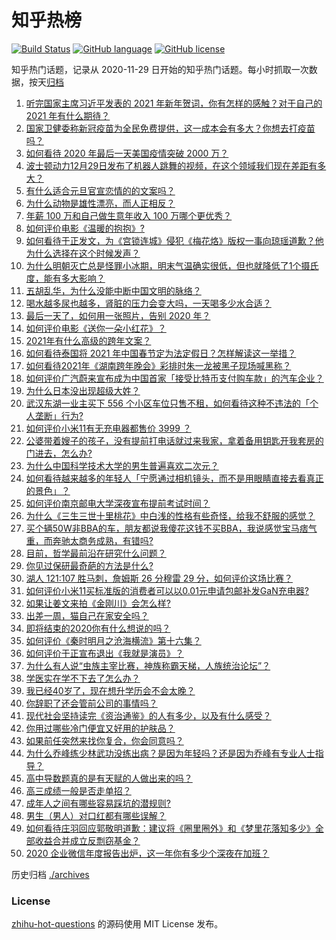 # 知乎热榜
[![Build Status](https://github.com/ToWeLong/zhihu-hot-questions/workflows/CI/badge.svg)](https://github.com/ToWeLong/zhihu-hot-questions/actions)
[![GitHub language](https://img.shields.io/badge/language-golang-orange.svg)](https://golang.org/)
[![GitHub license](https://img.shields.io/github/license/ToWeLong/zhihu-hot-questions)](https://github.com/ToWeLong/zhihu-hot-questions/blob/main/LICENSE)

知乎热门话题，记录从 2020-11-29 日开始的知乎热门话题。每小时抓取一次数据，按天[归档](./archives)

<!-- BEGIN -->

1. [听完国家主席习近平发表的 2021 年新年贺词，你有怎样的感触？对于自己的 2021 年有什么期待？](https://www.zhihu.com/question/437329650)
1. [国家卫健委称新冠疫苗为全民免费提供，这一成本会有多大？你想去打疫苗吗？](https://www.zhihu.com/question/437287151)
1. [如何看待 2020 年最后一天美国疫情突破 2000 万？](https://www.zhihu.com/question/437108872)
1. [波士顿动力12月29日发布了机器人跳舞的视频，在这个领域我们现在差距有多大？](https://www.zhihu.com/question/437149222)
1. [有什么适合元旦官宣恋情的的文案吗？](https://www.zhihu.com/question/436960207)
1. [为什么动物是雄性漂亮，而人正相反？](https://www.zhihu.com/question/431261008)
1. [年薪 100 万和自己做生意年收入 100 万哪个更优秀？](https://www.zhihu.com/question/436643451)
1. [如何评价电影《温暖的抱抱》?](https://www.zhihu.com/question/406254006)
1. [如何看待于正发文，为《宫锁连城》侵犯《梅花烙》版权一事向琼瑶道歉？他为什么选择在这个时候发声？](https://www.zhihu.com/question/437269130)
1. [为什么明朝灭亡总是怪罪小冰期，明末气温确实很低，但也就降低了1个摄氏度，能有多大影响？](https://www.zhihu.com/question/437186028)
1. [五胡乱华，为什么没能中断中国文明的脉络？](https://www.zhihu.com/question/308253894)
1. [喝水越多尿也越多，肾脏的压力会变大吗，一天喝多少水合适？](https://www.zhihu.com/question/429746229)
1. [最后一天了，如何用一张照片，告别 2020 年？](https://www.zhihu.com/question/437290026)
1. [如何评价电影《送你一朵小红花》？](https://www.zhihu.com/question/433975189)
1. [2021年有什么高级的跨年文案？](https://www.zhihu.com/question/437128496)
1. [如何看待泰国将 2021 年中国春节定为法定假日？怎样解读这一举措？](https://www.zhihu.com/question/437057167)
1. [如何看待2021年《湖南跨年晚会》彩排时朱一龙被黑子现场喊黑称？](https://www.zhihu.com/question/437308232)
1. [如何评价广汽蔚来宣布成为中国首家「接受比特币支付购车款」的汽车企业？](https://www.zhihu.com/question/437279434)
1. [为什么日本没出现超级大姓？](https://www.zhihu.com/question/436473259)
1. [武汉东湖一业主买下 556 个小区车位只售不租，如何看待这种不违法的「个人垄断」行为?](https://www.zhihu.com/question/437152671)
1. [如何评价小米11有无充电器都售价 3999 ？](https://www.zhihu.com/question/436917312)
1. [公婆带着嫂子的孩子，没有提前打电话就过来我家，拿着备用钥匙开我套房的门进去，怎么办?](https://www.zhihu.com/question/435562552)
1. [为什么中国科学技术大学的男生普遍喜欢二次元？](https://www.zhihu.com/question/323780934)
1. [如何看待越来越多的年轻人「宁愿通过相机镜头，而不是用眼睛直接去看真正的景色」？](https://www.zhihu.com/question/437155499)
1. [如何评价南京邮电大学深夜宣布提前考试时间？](https://www.zhihu.com/question/437095626)
1. [为什么《三生三世十里桃花》中白浅的性格有些奇怪，给我不舒服的感觉？](https://www.zhihu.com/question/56071570)
1. [买个辆50W非BBA的车，朋友都说我傻花这钱不买BBA，我说感觉宝马痞气重，而奔驰太商务成熟，有错吗?](https://www.zhihu.com/question/436375094)
1. [目前，哲学最前沿在研究什么问题？](https://www.zhihu.com/question/19645343)
1. [你见过保研最奇葩的方法是什么?](https://www.zhihu.com/question/394419240)
1. [湖人 121:107 胜马刺，詹姆斯 26 分穆雷 29 分，如何评价这场比赛？](https://www.zhihu.com/question/437255629)
1. [如何评价小米11买标准版的消费者可以以0.01元申请包邮补发GaN充电器?](https://www.zhihu.com/question/437209616)
1. [如果让姜文来拍《金刚川》会怎么样?](https://www.zhihu.com/question/433051912)
1. [出差一周，猫自己在家安全吗？](https://www.zhihu.com/question/355956722)
1. [即将结束的2020你有什么想说的吗？](https://www.zhihu.com/question/435756404)
1. [如何评价《秦时明月之沧海横流》第十六集？](https://www.zhihu.com/question/437265093)
1. [如何评价于正宣布退出《我就是演员》？](https://www.zhihu.com/question/437283364)
1. [为什么有人说“虫族主宰比赛，神族称霸天梯，人族统治论坛”？](https://www.zhihu.com/question/435683898)
1. [学医实在学不下去了怎么办？](https://www.zhihu.com/question/436225279)
1. [我已经40岁了，现在想升学历会不会太晚？](https://www.zhihu.com/question/436955178)
1. [你辞职了还会管前公司的事情吗？](https://www.zhihu.com/question/64044314)
1. [现代社会坚持读完《资治通鉴》的人有多少，以及有什么感受？](https://www.zhihu.com/question/278240384)
1. [你用过哪些冷门便宜又好用的护肤品？](https://www.zhihu.com/question/278437271)
1. [如果前任突然来找你复合，你会同意吗？](https://www.zhihu.com/question/430264338)
1. [为什么乔峰练少林武功没练出病？是因为年轻吗？还是因为乔峰有专业人士指导？](https://www.zhihu.com/question/435776095)
1. [高中导数题真的是有天赋的人做出来的吗？](https://www.zhihu.com/question/389884440)
1. [高三成绩一般是否走单招？](https://www.zhihu.com/question/313968116)
1. [成年人之间有哪些容易踩坑的潜规则?](https://www.zhihu.com/question/341877080)
1. [男生（男人）对口红都有哪些误解？](https://www.zhihu.com/question/271001872)
1. [如何看待庄羽回应郭敬明道歉：建议将《圈里圈外》和《梦里花落知多少》全部收益合并成立反剽窃基金？](https://www.zhihu.com/question/437254554)
1. [2020 企业微信年度报告出炉，这一年你有多少个深夜在加班？](https://www.zhihu.com/question/437313077)

<!-- END -->

历史归档 [./archives](./archives)


### License
[zhihu-hot-questions](https://github.com/towelong/zhihu-hot-questions) 的源码使用 MIT License 发布。